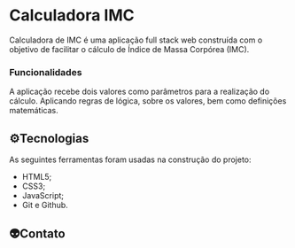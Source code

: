 # Calculadora IMC

Calculadora de IMC é uma aplicação full stack web construída com o objetivo de facilitar o cálculo de Índice de Massa Corpórea (IMC).

### **Funcionalidades**

A aplicação recebe dois valores como parâmetros para a realização do cálculo. Aplicando regras de lógica, sobre os valores, bem como definições matemáticas.

## ⚙️Tecnologias

As seguintes ferramentas foram usadas na construção do projeto:

- HTML5;
- CSS3;
- JavaScript;
- Git e Github.

## 👽Contato